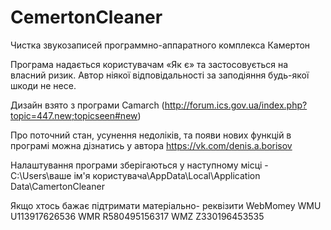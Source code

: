 # CemertonCleaner
Чистка звукозаписей программно-аппаратного комплекса Камертон

Програма надається користувачам «Як є» та застосовується на 
власний ризик. Автор ніякої відповідальності за заподіяння 
будь-якої шкоди не несе.

Дизайн взято з програми Camarch (http://forum.ics.gov.ua/index.php?topic=447.new;topicseen#new)

Про поточний стан, усунення недоліків, та появи нових функцій в 
програмі можна дізнатись у автора https://vk.com/denis.a.borisov

Налаштування програми зберiгаються у наступному мiсцi - C:\Users\ваше iм'я користувача\AppData\Local\Application Data\CamertonCleaner

Якщо хтось бажає підтримати матеріально- реквізити WebMomey
WMU  U113917626536
WMR  R580495156317
WMZ  Z330196453535

